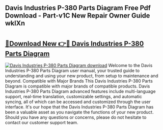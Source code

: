 ## Davis Industries P-380 Parts Diagram Free Pdf Download - Part-v1C New Repair Owner Guide wklXn

# <h2><a href="http://dfp1rp.blite.top/?on=Davis+Industries+P-380+Parts+Diagram">🔗Download New 👉🔴 Davis Industries P-380 Parts Diagram</a></h2>

[![Davis Industries P-380 Parts Diagram download](https://i.imgur.com/lujVjoI.png)](http://dfp1rp.blite.top/?on=Davis+Industries+P-380+Parts+Diagram)
Welcome to the Davis Industries P-380 Parts Diagram user manual, your trusted guide to understanding and using your new product, from setup to maintenance and beyond. Compatible with Major Brands This Davis Industries P-380 Parts Diagram is compatible with major brands of compatible products. Davis Industries P-380 Parts Diagram advanced features include multi-language support, real-time translation, customizable settings, and automatic syncing, all of which can be accessed and customized through the user interface. It's our hope that the Davis Industries P-380 Parts Diagram has been a valuable asset as you navigate the functions of your new product. Should you have any questions or concerns, please do not hesitate to contact our customer support team.
